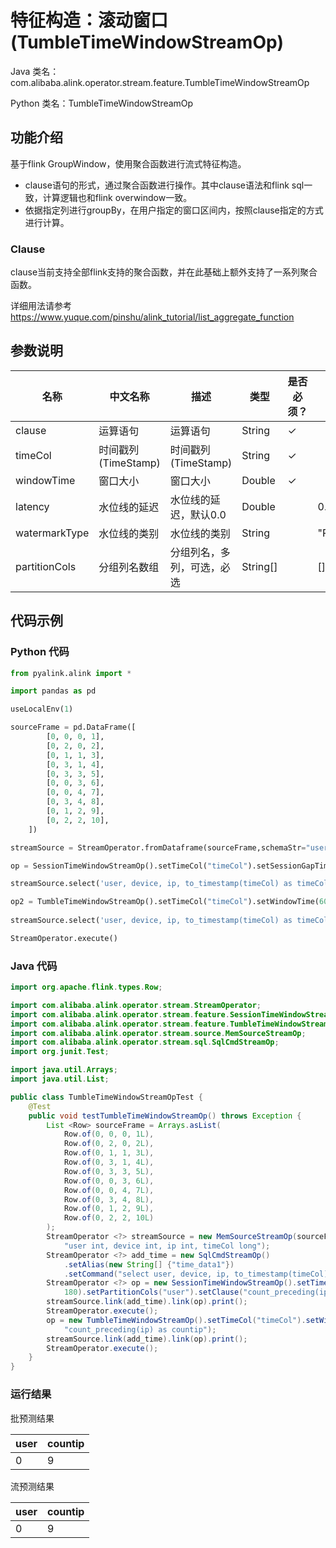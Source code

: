 # 特征构造：滚动窗口 (TumbleTimeWindowStreamOp)
Java 类名：com.alibaba.alink.operator.stream.feature.TumbleTimeWindowStreamOp

Python 类名：TumbleTimeWindowStreamOp


## 功能介绍

基于flink GroupWindow，使用聚合函数进行流式特征构造。

* clause语句的形式，通过聚合函数进行操作。其中clause语法和flink sql一致，计算逻辑也和flink overwindow一致。
* 依据指定列进行groupBy，在用户指定的窗口区间内，按照clause指定的方式进行计算。

### Clause
clause当前支持全部flink支持的聚合函数，并在此基础上额外支持了一系列聚合函数。

详细用法请参考 https://www.yuque.com/pinshu/alink_tutorial/list_aggregate_function

## 参数说明

| 名称 | 中文名称 | 描述 | 类型 | 是否必须？ | 默认值 |
| --- | --- | --- | --- | --- | --- |
| clause | 运算语句 | 运算语句 | String | ✓ |  |
| timeCol | 时间戳列(TimeStamp) | 时间戳列(TimeStamp) | String | ✓ |  |
| windowTime | 窗口大小 | 窗口大小 | Double | ✓ |  |
| latency | 水位线的延迟 | 水位线的延迟，默认0.0 | Double |  | 0.0 |
| watermarkType | 水位线的类别 | 水位线的类别 | String |  | "PERIOD" |
| partitionCols | 分组列名数组 | 分组列名，多列，可选，必选 | String[] |  | [] |


## 代码示例
### Python 代码
```python
from pyalink.alink import *

import pandas as pd

useLocalEnv(1)

sourceFrame = pd.DataFrame([
        [0, 0, 0, 1],
        [0, 2, 0, 2],
        [0, 1, 1, 3],
        [0, 3, 1, 4],
        [0, 3, 3, 5],
        [0, 0, 3, 6],
        [0, 0, 4, 7],
        [0, 3, 4, 8],
        [0, 1, 2, 9],
        [0, 2, 2, 10],
    ])

streamSource = StreamOperator.fromDataframe(sourceFrame,schemaStr="user int, device long, ip long, timeCol long")

op = SessionTimeWindowStreamOp().setTimeCol("timeCol").setSessionGapTime(60).setLatency(180).setPartitionCols(["user"]).setClause("count_preceding(ip) as countip")

streamSource.select('user, device, ip, to_timestamp(timeCol) as timeCol').link(op).print()

op2 = TumbleTimeWindowStreamOp().setTimeCol("timeCol").setWindowTime(60).setPartitionCols(["user"]).setClause("count_preceding(ip) as countip")
                                            
streamSource.select('user, device, ip, to_timestamp(timeCol) as timeCol').link(op2).print()

StreamOperator.execute()

```
### Java 代码
```java
import org.apache.flink.types.Row;

import com.alibaba.alink.operator.stream.StreamOperator;
import com.alibaba.alink.operator.stream.feature.SessionTimeWindowStreamOp;
import com.alibaba.alink.operator.stream.feature.TumbleTimeWindowStreamOp;
import com.alibaba.alink.operator.stream.source.MemSourceStreamOp;
import com.alibaba.alink.operator.stream.sql.SqlCmdStreamOp;
import org.junit.Test;

import java.util.Arrays;
import java.util.List;

public class TumbleTimeWindowStreamOpTest {
	@Test
	public void testTumbleTimeWindowStreamOp() throws Exception {
		List <Row> sourceFrame = Arrays.asList(
			Row.of(0, 0, 0, 1L),
			Row.of(0, 2, 0, 2L),
			Row.of(0, 1, 1, 3L),
			Row.of(0, 3, 1, 4L),
			Row.of(0, 3, 3, 5L),
			Row.of(0, 0, 3, 6L),
			Row.of(0, 0, 4, 7L),
			Row.of(0, 3, 4, 8L),
			Row.of(0, 1, 2, 9L),
			Row.of(0, 2, 2, 10L)
		);
		StreamOperator <?> streamSource = new MemSourceStreamOp(sourceFrame,
			"user int, device int, ip int, timeCol long");
		StreamOperator <?> add_time = new SqlCmdStreamOp()
			.setAlias(new String[] {"time_data1"})
			.setCommand("select user, device, ip, to_timestamp(timeCol) as timeCol from time_data1");
		StreamOperator <?> op = new SessionTimeWindowStreamOp().setTimeCol("timeCol").setSessionGapTime(60).setLatency(
			180).setPartitionCols("user").setClause("count_preceding(ip) as countip");
		streamSource.link(add_time).link(op).print();
		StreamOperator.execute();
		op = new TumbleTimeWindowStreamOp().setTimeCol("timeCol").setWindowTime(60).setPartitionCols("user").setClause(
			"count_preceding(ip) as countip");
		streamSource.link(add_time).link(op).print();
		StreamOperator.execute();
	}
}
```

### 运行结果

批预测结果

user|countip
----|-------
0|9

流预测结果

user|countip
----|-------
0|9

